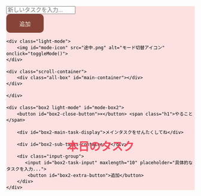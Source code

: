 <!DOCTYPE html>
<html lang="ja">
<head>
<meta name="viewport" content="width=device-width, initial-scale=1.0">
<style>
/* ----------------------------
   フォントと色定義
---------------------------- */
    @font-face {
        font-family: 'komadori_mini';
        src: url('komadori_mini/komadori-mini.otf') format('opentype');
    }

    :root {
        --background: #F3F3E6;
    }

/* ----------------------------
   全体のレイアウト（html / body） - PCデフォルト
---------------------------- */
    html {
        height: 100vh;
        margin: 0;
        padding: 0;
    }

    body {
        width: 100vw;
        height: 100vh;
        margin: 0;
        padding: 0;
        display: flex;
        align-items: center;
        justify-content: center;
        font-family: 'komadori_mini', sans-serif;
        background-color: var(--background);
        overflow-x: hidden;
        gap: 40px;
        box-sizing: border-box;
    }

/* ライト・ダークモード */
    body.light-mode {
        background-color: var(--background);
        color: #333333;
    }

    body.dark-mode {
        background-color: #67403b;
        color: #F3F3E6;
    }

/* ----------------------------
   アイコン
---------------------------- */
    img {
        width: 30px;
        height: auto;
        cursor: pointer;
        transition: transform 0.2s;
        position: absolute;
        top: 10px;
        right: 10px;
        z-index: 100;
    }

    img:hover {
        transform: scale(1.1);
    }

/* ----------------------------
   メインボックス（枠） - PCデフォルト
---------------------------- */
    .box {
        width: 600px;
        height: 400px;
        display: flex;
        flex-direction: column;
        align-items: center;
        justify-content: flex-start;
        border-radius: 10px;
        box-shadow: 0 2px 6px rgba(0, 0, 0, 0.1);
        position: relative;
        flex-shrink: 0;
        padding-top: 20px;
    }

    .box.dark-mode {
        background-color: #4a62b1;
        color: white;
    }

    .box.light-mode {
        background-color: rgb(253, 225, 225);
        color: #000;
    }

    /* 見出し */
    .h1 {
        font-size: 30px;
        color: #F7465D;
        margin: 0;
        font-weight: bold;
        position: absolute;
        top: 10%;
        left: 50%;
        transform: translateX(-50%);
        text-align: center;
    }

/* ----------------------------
   入力エリア - PCデフォルト
---------------------------- */
    .input-group {
        display: flex;
        align-items: center;
        gap: 10px;
        justify-content: center;
        position: absolute;
        top: 25%;
    }

    #task-input {
        width: 400px;
        height: 50px;
        font-size: 15px;
        border-radius: 10px;
        text-align: center;
        line-height: 40px;
        padding: 0;
        resize: none;
    }

    #task-input::placeholder {
        font-size: 15px;
    }

    #extra-button {
        width: 100px;
        height: 50px;
        background-color: var(--background);
        color: #F3F3E6;
        background-color: #874338;
        font-size: 15px;
        border-radius: 10px;
        border: none;
        display: flex;
        align-items: center;
        justify-content: center;
        cursor: pointer;
    }

/* ----------------------------
   タスクリスト表示 - PCデフォルト
---------------------------- */
    /*タスクスクロール*/
    .scroll-container {
        width: 100%;
        height: 200px;
        overflow-y: auto;
        margin-top: 30%;
    }

    .all-box {
        display: flex;
        flex-direction: column;
        align-items: center;
        margin-top: 0;
        gap: 10px;
    }

    .item-box {
        width: 480px;
        display: flex;
        flex-direction: row;
        align-items: center;
        justify-content: space-between;
        background-color: #FFF2B4;
        padding: 16px;
        border-radius: 10px;
    }

    .item-box.selected {
        background-color: #ffed92;
    }

    .item-content {
        font-size: 15px;
        color: #000;
        margin: 0;
        padding: 0;
        display: flex;
        align-items: center;
        flex-grow: 1;
    }

    .remove-button {
        background: none;
        color: #F7465D;
        font-size: 15px;
        border: none;
        cursor: pointer;
        display: flex;
        align-items: center;
        justify-content: center;
        flex-shrink: 0;
    }
    
    .check-button {
        width: 20px;
        height: 20px;
        border: 2px solid #333;
        border-radius: 4px; 
        cursor: pointer;
        margin-right: 10px; 
        display: inline-block; 
        flex-shrink: 0;
    }

    .check-button.checked {
        background-color: #333;
    }

    .item-content.completed {
        text-decoration: line-through;
        color: #aaa;
    }

/* ----------------------------
   詳細box (box2) - PCデフォルト
---------------------------- */
    .box2 {
        position: fixed; /* 常に画面に固定 */
        top: 50%;
        left: 50%;
        transform: translate(-50%, -50%) translateX(100vw); /* 画面右に隠す */
        width: 600px;
        height: 400px;
        transition: transform 0.3s ease;
        border-radius: 10px;
        box-shadow: 0 2px 6px rgba(0, 0, 0, 0.1);
        display: flex;
        flex-direction: column;
        align-items: center;
        padding-top: 20px;
        z-index: 99;
    }

    .box2.show-pc { /* PC用の表示クラス */
        transform: translate(-50%, -50%) translateX(0); /* 画面中央に表示 */
    }

    .box2.dark-mode {
        background-color: #3d8860;
        color: white;
    }

    .box2.light-mode {
        background-color: rgb(253, 225, 225);
        color: #000;
    }

    .box2 .h1 {
        top: 10%;
    }

    .box2 .input-group {
        position: absolute;
        top: 25%;
        margin: 0;
        justify-content: center;
    }

    /* box2内のメインタスク表示用 */
    #box2-main-task-display {
        width: 480px;
        background-color: #ffed92;
        padding: 16px;
        border-radius: 10px;
        font-size: 18px;
        color: #000;
        text-align: center;
        margin-bottom: 20px;
        margin-top: 30%;
    }

    #box2-task-input {
        width: 400px;
        height: 50px;
        font-size: 15px;
        border-radius: 10px;
        text-align: center;
        line-height: 40px;
        padding: 0;
        resize: none;
    }

    #box2-task-input::placeholder {
        font-size: 15px;
    }

    #box2-extra-button {
        width: 100px;
        height: 50px;
        background-color: var(--background);
        color: #F3F3E6;
        background-color: #874338;
        font-size: 15px;
        border-radius: 10px;
        border: none;
        display: flex;
        align-items: center;
        justify-content: center;
        cursor: pointer;
    }

    /* box2内のサブタスク用スクロールコンテナ */
    #box2-sub-tasks-container {
        width: 100%;
        height: 200px;
        overflow-y: auto;
        display: flex;
        flex-direction: column;
        align-items: center;
        padding: 0 20px;
        margin-top: 10px;
    }

    /* box2内のサブタスク用スタイル */
    .box2 .item-box {
        width: 480px;
        display: flex;
        flex-direction: row;
        align-items: center;
        justify-content: space-between;
        background-color: #b4ffb4;
        padding: 16px;
        border-radius: 10px;
        margin-bottom: 10px;
    }

    .box2 .item-content {
        font-size: 15px;
        color: #000;
        margin: 0;
        padding: 0;
        display: flex;
        align-items: center;
        flex-grow: 1;
    }

    .box2 .remove-button,
    .box2 .check-button {
        flex-shrink: 0;
    }

    .box2 .item-content.completed {
        text-decoration: line-through;
        color: #aaa;
    }

    .item-box.selected {
        background-color: #ffed92;
    }

    /* box2を閉じるボタンの追加 */
    #box2-close-button {
        position: absolute;
        top: 10px;
        left: 10px;
        background: none;
        border: none;
        font-size: 24px;
        color: #333;
        cursor: pointer;
        z-index: 10; /* 他の要素より前面に */
    }
    .box2.dark-mode #box2-close-button {
        color: white;
    }


/* ----------------------------
   メディアクエリ (スマートフォン最適化)
---------------------------- */
    @media (max-width: 600px) {
        body {
            flex-direction: column;
            padding: 10px;
            gap: 20px;
            justify-content: flex-start;
        }

        .box {
            width: 95%;
            height: 350px;
            box-sizing: border-box;
            position: static;
            transform: none;
            margin: 0 auto;
            box-shadow: 0 1px 4px rgba(0, 0, 0, 0.1);
            padding-top: 15px;
        }

        .h1 {
            font-size: 24px;
            position: static;
            transform: none;
            margin-bottom: 20px;
            top: unset;
        }

        .input-group {
            position: static;
            transform: none;
            flex-direction: column;
            align-items: center;
            top: unset;
            margin-bottom: 15px;
        }

        #task-input, #box2-task-input {
            width: 90%;
            height: 40px;
            font-size: 14px;
            margin-bottom: 10px;
        }

        #extra-button, #box2-extra-button {
            width: 150px;
            height: 40px;
            font-size: 14px;
        }

        .scroll-container {
            width: 95%;
            height: 150px;
            margin-top: 15px;
            padding: 0 10px;
        }
        
        .item-box, .box2 .item-box, #box2-main-task-display {
            width: 95%;
            padding: 12px;
            font-size: 14px;
        }

        .item-content {
            font-size: 14px;
        }

        .remove-button, .check-button {
            font-size: 14px;
        }

        /* box2のスマートフォン専用スタイル */
        .box2 {
            top: auto; /* topの指定を解除 */
            bottom: -100vh; /* 画面下部に隠す */
            left: 0;
            width: 100vw;
            height: 80vh; /* 画面の80%の高さで表示 */
            transform: translateX(0) translateY(0); /* transformをリセットしてbottomで制御 */
            transition: bottom 0.3s ease; /* bottomプロパティをアニメーション */
            border-bottom-left-radius: 0;
            border-bottom-right-radius: 0;
            padding-top: 50px;
        }

        .box2.show-mobile { /* スマホ用の表示クラス */
            bottom: 0; /* 画面下部に表示 */
        }
        
        /* スマートフォンでのアイコン位置調整 */
        img {
            top: 10px;
            right: 10px;
        }

        .box2 .h1 {
            position: static;
            transform: none;
            margin-bottom: 20px;
            top: unset;
        }

        .box2 .input-group {
            position: static;
            transform: none;
            margin-top: 20px;
            margin-bottom: 20px;
        }

        #box2-main-task-display {
            position: static;
            transform: none;
            margin-top: 0;
        }
        
        #box2-sub-tasks-container {
            position: static;
            transform: none;
            margin-top: 10px;
            height: 180px;
        }

        /* スマホ版の閉じるボタン位置調整 */
        #box2-close-button {
            top: 15px;
            left: 15px;
            font-size: 28px; /* スマホでは少し大きめに */
        }
    }
</style>
</head>

<body id ="mode-body">
    <div class="box light-mode" id="mode-box">
        <span class ="h1">本日のタスク</span>
    <div class="input-group">
        <input id="task-input" maxlength="10" placeholder="新しいタスクを入力...">
        <button id="extra-button">追加</button>
    </div>

    <div class="light-mode">
        <img id="mode-icon" src="途中.png" alt="モード切替アイコン" onclick="toggleMode()">
    </div>
    
    <div class="scroll-container">
        <div class="all-box" id="main-container"></div>
    </div>

    </div>

    <div class="box2 light-mode" id="mode-box2">
        <button id="box2-close-button">×</button> <span class="h1">やること</span>
        
        <div id="box2-main-task-display">メインタスクをせんたくしてね</div>
        
        <div id="box2-sub-tasks-container"></div>

        <div class="input-group">
           <input id="box2-task-input" maxlength="10" placeholder="具体的なタスクを入力...">
            <button id="box2-extra-button">追加</button>
        </div>
    </div>

<script>
// ===============================
//        モード切り替え機能
// ===============================
    let isLight = true;

    function toggleMode() {
        const modeBody = document.getElementById('mode-body');
        const modeIcon = document.getElementById('mode-icon');
        const modeBox = document.getElementById('mode-box');
        const modeBox2 = document.getElementById('mode-box2');

        if (isLight) {
            modeBody.classList.remove('light-mode');
            modeBody.classList.add('dark-mode');

            modeBox.classList.remove('light-mode');
            modeBox.classList.add('dark-mode');

            modeBox2.classList.remove('light-mode');
            modeBox2.classList.add('dark-mode');

            modeIcon.src = '終わり.png';
        } else {
            modeBody.classList.remove('dark-mode');
            modeBody.classList.add('light-mode');

            modeBox.classList.remove('dark-mode');
            modeBox.classList.add('light-mode');

            modeBox2.classList.remove('dark-mode');
            modeBox2.classList.add('light-mode');

            modeIcon.src = '途中.png';
        }

        isLight = !isLight;
    }

// ===============================
//        要素取得（共通）
// ===============================
    const mainContainer = document.getElementById('main-container'); // メインのタスクリスト
    const extraButton = document.getElementById('extra-button');
    const taskInput = document.getElementById('task-input');
    
    const box2MainTaskDisplay = document.getElementById('box2-main-task-display'); // box2のメインタスク表示エリア
    const box2SubTasksContainer = document.getElementById('box2-sub-tasks-container'); // box2のサブタスクリスト
    const box2Input = document.getElementById('box2-task-input');
    const box2Button = document.getElementById('box2-extra-button');
    const box2 = document.getElementById('mode-box2'); // box2要素を取得
    const box2CloseButton = document.getElementById('box2-close-button'); // 閉じるボタン

    let selectedMainTask = null; // 現在選択されているメインタスク

// ===============================
//    ロード時：保存済みタスクを表示
// ===============================
    window.onload = function () {
        const savedMainTasks = JSON.parse(localStorage.getItem("mainTasks")) || [];
        savedMainTasks.forEach(taskData => {
            createTaskBox(taskData.task, taskData.completed, taskData.subTasks);
        });

        // box2の初期表示をリセット
        box2MainTaskDisplay.textContent = 'メインタスクをせんたくしてね';
        box2SubTasksContainer.innerHTML = '';
        selectedMainTask = null; // 初期化
    };

// ===============================
//     タスク追加 (メイン)
// ===============================
    extraButton.addEventListener('click', () => {
        const task = taskInput.value.trim();
        if (task === "") return;

        createTaskBox(task, false, []); // 新規タスクは未完了、サブタスクなし
        saveTasks(); // 全タスクを保存
        taskInput.value = ""; 
    });

// ===============================
//   タスク追加 (box2 サブタスク)
// ===============================
    box2Button.addEventListener('click', () => {
        const subTask = box2Input.value.trim();
        if (subTask === "" || !selectedMainTask) return; // メインタスクが選択されていない場合は何もしない

        // 選択中のメインタスクのサブタスクリストに追加
        selectedMainTask.subTasks.push({ task: subTask, completed: false });
        saveTasks(); // 全タスクを保存

        // box2にサブタスクを表示
        createSubTaskBox(subTask, false, box2SubTasksContainer, selectedMainTask); 
        box2Input.value = "";
    });

// ===============================
//    タスク保存（localStorage）
// ===============================
    function saveTasks() {
        const allMainTasks = [];
        // mainContainer内のすべてのタスクデータを収集
        mainContainer.querySelectorAll('.item-box').forEach(box => {
            const taskText = box.querySelector('.item-content').textContent;
            const completed = box.querySelector('.check-button').classList.contains('checked');
            // サブタスクは選択されたメインタスクにのみ紐づいているので、直接保存しない
            // createTaskBox関数で渡されるsubTasksは、初回ロード時にのみ使用されることを想定
            // 実際はselectedMainTaskオブジェクト経由でサブタスクを管理する
            const savedSubTasks = JSON.parse(localStorage.getItem(`subTasks_${taskText}`)) || [];
            allMainTasks.push({
                task: taskText,
                completed: completed,
                subTasks: savedSubTasks // ここでサブタスクを保存
            });
        });
        localStorage.setItem("mainTasks", JSON.stringify(allMainTasks));

        // 選択中のメインタスクがある場合、そのサブタスクを保存
        if (selectedMainTask) {
             localStorage.setItem(`subTasks_${selectedMainTask.task}`, JSON.stringify(selectedMainTask.subTasks));
        }
    }


// ===============================
//     タスク削除 (メイン/サブ)
// ===============================
    function removeTask(taskText, containerElement, isSubTask = false, parentTask = null) {
        let saved;
        let updated;

        if (isSubTask && parentTask) {
            // サブタスクの場合
            parentTask.subTasks = parentTask.subTasks.filter(st => st.task !== taskText);
            localStorage.setItem(`subTasks_${parentTask.task}`, JSON.stringify(parentTask.subTasks));
            // box2SubTasksContainerから該当要素を削除
            const targetBox = Array.from(containerElement.children).find(child => 
                child.querySelector('.item-content') && child.querySelector('.item-content').textContent === taskText
            );
            if (targetBox) {
                containerElement.removeChild(targetBox);
            }

        } else {
            // メインタスクの場合
            saved = JSON.parse(localStorage.getItem("mainTasks")) || [];
            updated = saved.filter(t => t.task !== taskText);
            localStorage.setItem("mainTasks", JSON.stringify(updated));
            containerElement.innerHTML = ''; // 一度コンテナをクリア
            updated.forEach(taskData => { // 残りのタスクを再描画
                createTaskBox(taskData.task, taskData.completed, taskData.subTasks);
            });
            // 削除されたタスクが選択中のメインタスクだった場合、box2をリセット
            if (selectedMainTask && selectedMainTask.task === taskText) {
                box2MainTaskDisplay.textContent = 'メインタスクをせんたくしてね';
                box2SubTasksContainer.innerHTML = '';
                selectedMainTask = null;
                // box2を閉じる
                box2.classList.remove('show-pc');
                box2.classList.remove('show-mobile');
            }
            // 関連するサブタスクのlocalStorageも削除
            localStorage.removeItem(`subTasks_${taskText}`);
        }
    }

// ===============================
//   タスク表示ボックス作成 (メイン)
// ===============================
    function createTaskBox(task, completed, subTasksData) {
        const box = document.createElement('div');
        box.className = 'item-box';

        const checkBtn = document.createElement('div');
        checkBtn.className = 'check-button';
        if (completed) {
            checkBtn.classList.add('checked');
        }

        const content = document.createElement('div');
        content.className = 'item-content';
        content.textContent = task;
        if (completed) {
            content.classList.add('completed');
        }

        const removeBtn = document.createElement('button');
        removeBtn.className = 'remove-button';
        removeBtn.textContent = '削除';

        // イベントリスナーの追加
        checkBtn.addEventListener('click', (e) => {
            e.stopPropagation(); // イベント伝播を停止
            checkBtn.classList.toggle('checked');
            content.classList.toggle('completed');
            // localStorage の状態も更新
            const savedMainTasks = JSON.parse(localStorage.getItem("mainTasks")) || [];
            const taskIndex = savedMainTasks.findIndex(t => t.task === task);
            if (taskIndex !== -1) {
                savedMainTasks[taskIndex].completed = checkBtn.classList.contains('checked');
                localStorage.setItem("mainTasks", JSON.stringify(savedMainTasks));
            }
        });

        removeBtn.addEventListener('click', (e) => {
            e.stopPropagation(); // イベント伝播を停止
            removeTask(task, mainContainer, false);
        });

        box.addEventListener('click', () => {
            const allBoxes = document.querySelectorAll('#main-container .item-box');
            allBoxes.forEach(b => b.classList.remove('selected'));
            box.classList.add('selected');

            // 選択されたメインタスクをセット
            selectedMainTask = { task: task, completed: completed, subTasks: subTasksData || [] };
            box2MainTaskDisplay.textContent = task; // box2のメインタスク表示を更新
            
            // box2のサブタスクをクリアして再描画
            box2SubTasksContainer.innerHTML = '';
            // サブタスクを localStorage からロードして表示
            const savedSubTasks = JSON.parse(localStorage.getItem(`subTasks_${task}`)) || [];
            selectedMainTask.subTasks = savedSubTasks; // selectedMainTaskのサブタスクも更新
            savedSubTasks.forEach(subTaskData => {
                createSubTaskBox(subTaskData.task, subTaskData.completed, box2SubTasksContainer, selectedMainTask);
            });

            // box2を表示
            if (window.innerWidth > 600) { // PC画面の場合 (600pxより大きい場合)
                box2.classList.add('show-pc');
            } else { // スマートフォン画面の場合 (600px以下の場合)
                box2.classList.add('show-mobile');
            }
        });

        box.appendChild(checkBtn);
        box.appendChild(content);
        box.appendChild(removeBtn);

        mainContainer.appendChild(box);
    }

// ===============================
//  サブタスク表示ボックス作成 (box2用)
// ===============================
    function createSubTaskBox(subTask, completed, containerElement, parentTask) {
        const box = document.createElement('div');
        box.className = 'item-box'; // スタイルは共通

        const checkBtn = document.createElement('div');
        checkBtn.className = 'check-button';
        if (completed) {
            checkBtn.classList.add('checked');
        }

        const content = document.createElement('div');
        content.className = 'item-content';
        content.textContent = subTask;
        if (completed) {
            content.classList.add('completed');
        }

        const removeBtn = document.createElement('button');
        removeBtn.className = 'remove-button';
        removeBtn.textContent = '削除';

        // イベントリスナーの追加
        checkBtn.addEventListener('click', (e) => {
            e.stopPropagation(); // イベント伝播を停止
            checkBtn.classList.toggle('checked');
            content.classList.toggle('completed');
            // localStorage のサブタスクの状態も更新
            if (parentTask) {
                const subTaskIndex = parentTask.subTasks.findIndex(st => st.task === subTask);
                if (subTaskIndex !== -1) {
                    parentTask.subTasks[subTaskIndex].completed = checkBtn.classList.contains('checked');
                    localStorage.setItem(`subTasks_${parentTask.task}`, JSON.stringify(parentTask.subTasks));
                }
            }
        });

        removeBtn.addEventListener('click', (e) => {
            e.stopPropagation(); // イベント伝播を停止
            removeTask(subTask, containerElement, true, parentTask);
        });

        box.appendChild(checkBtn);
        box.appendChild(content);
        box.appendChild(removeBtn);

        containerElement.appendChild(box);
    }

    // box2を閉じるボタンのイベントリスナー
    box2CloseButton.addEventListener('click', () => {
        box2.classList.remove('show-pc');
        box2.classList.remove('show-mobile');
    });

</script>
</body>
</html>
